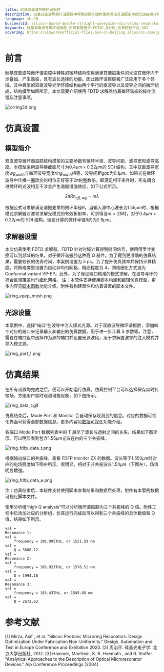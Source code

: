 ```yaml
---
title: 硅基双直波导微环谐振腔
description: 硅基双直波导微环谐振腔中特殊的微环结构使得满足其谐振条件的光波在微环内干涉叠加，产生谐振，具有波长选择的功能。因此微环谐振腔被广泛应用于多个领域。其中典型的双直波导光学环腔结构由两个平行的直波导以及波导之间的微环组成，结构模型如图所示。本文简要介绍使用FDTD求解器仿真微环谐振的操作流程及注意事项。
language: zh-CN
businessId: silicon-based-double-straight-waveguide-microring-resonator
keywords: 硅基双直波导微环谐振腔,时域有限差分(FDTD),Q分析,仿真控制平台,SOI
coverImg: https://simworksofficial-files.oss-cn-beijing.aliyuncs.com/jpg/ring_fdfp_data_e2_20240304131909A018.jpg
---
```


# 前言

硅基双直波导微环谐振腔中特殊的微环结构使得满足其谐振条件的光波在微环内干涉叠加，产生谐振，具有波长选择的功能。因此微环谐振腔被广泛应用于多个领域。其中典型的双直波导光学环腔结构由两个平行的直波导以及波导之间的微环组成，结构模型如图所示。本文简要介绍使用 FDTD 求解器仿真微环谐振的操作流程及注意事项。

![orring3d.png](https://simworksofficial-files.oss-cn-beijing.aliyuncs.com/mdfile/resources/img/orring3d.png)

# 仿真设置

## 模型简介

双直波导微环谐振腔结构模型的主要参数有微环半径、波导间距、波导宽和波导高度。本模型采用波导横截面尺寸为$0.4 \mu m×0.22 \mu m$的 SOI 结构，其中双直波导宽度$wg_{width}$与微环波导宽度$ring_{width}$相等，波导间距$gap$为$0.1 \mu m$。如果光在微环波导中传播一圈改变的相位正好等于$2 \pi$的整数倍，即满足相干条件时，所有耦合进微环的光波相互干涉会产生谐振增强效应，如下公式所示。

$$2 \pi R n_{eff,wg} = m \lambda  $$

根据公式可求解满足谐振要求的微环半径$R$。当输入源中心波长为$1.55 \mu m$时，根据模式求解器对波导求解光模式的有效折射率，可求得当$m = 25$时，对于$0.4 \mu m×0.22 \mu m$的 SOI 结构，理论计算的微环半径$R$约为$2.9 \mu m$。

## 求解器设置

本次仿真使用 FDTD 求解器。FDTD 针对时域计算得到时间信号，使用傅里叶变换可以到频域的结果。对于微环谐振腔这种高 Q 器件，为了得到更准确的仿真结果，需要较长的仿真时间，本案例设置为 5 ps。为了提升仿真效率并保持计算精度，将网格类型设置为自动非均匀网格，精细程度为 4，网格细化方式选为 Conformal variant VP-EP。此外，为了保证端口精准的模式求解，在波导与环的耦合区域覆盖均匀细化网格。
注：本软件支持使用脚本构建和编辑仿真模型，更多内容见[脚本函数](/localhost/knowledge-base/Script-Commands_script-commands-overview)功能介绍。附件有构建器件和仿真设置的脚本文件。

![ring_vpep_mesh.png](https://simworksofficial-files.oss-cn-beijing.aliyuncs.com/mdfile/resources/img/ring_vpep_mesh.png)

## 光源设置

本案例中，选择“端口”在波导中注入模式光源。对于双直波导微环谐振腔，添加四个对应的端口来记录输入和输出的仿真数据，用于进一步计算 S 参数等。注意，需要在端口组中选择作为源的端口并设置光源波段，用于求解直波导的注入模式并导入模式源。

![ring_port_1.png](https://simworksofficial-files.oss-cn-beijing.aliyuncs.com/mdfile/resources/img/ring_port_1.png)

# 仿真结果

在所有设置均完成之后，便可以开始运行仿真。仿真控制平台可以选择保存实时传输场，方便用户实时观测谐振现象，如下图所示。

![ring_data_t.gif](https://simworksofficial-files.oss-cn-beijing.aliyuncs.com/mdfile/resources/img/transient_fields_ring.gif)

仿真结束后，Mode Port 和 Monitor 会自动保存观测到的信息。对应的数据可视化界面可获得全部数据信息。更多内容见[数据可视化](/localhost/knowledge-base/User-Manual_data-visualizing)功能介绍。

各端口 Mode Port 数据列表中的 T 展示了波长与透射之间的关系，结果如下图所示。可以明显看到包含$1.55 \mu m$光波在内的三个共振峰。

![ring_fdfp_data_t.png](https://simworksofficial-files.oss-cn-beijing.aliyuncs.com/mdfile/resources/img/ring_fdfp_data_t4.png)

根据输出端口的共振峰，查看 FDFP monitor ZX 的数据。波长等于$1.550 \mu m$时对应的电场强度如下图右所示。很明显，相对于非共振波长$1.54 \mu m$（下图左），场值明显增强。

![ring_fdfp_data_e.png](https://simworksofficial-files.oss-cn-beijing.aliyuncs.com/mdfile/resources/img/ring_fdfp_data_e2.png)

注：仿真结束后，本软件支持使用脚本查看结果和数据后处理，附件有本案例数据可视化脚本文件。

使用分析组“high Q analysis”可以分析微环谐振腔内三个共振峰的 Q 值。附件工程中已添加对应的分析组，仿真运行完成后可以得到三个共振峰的具体数值和 Q 值，结果如下所示。

```msf
val =
Resonance 1:
val =
    frequency = 196.995THz, or 1521.83 nm
val =
    Q = 3608.12
val =
Resonance 2:
val =
    frequency = 189.921THz, or 1578.51 nm
val =
    Q = 1994.18
val =
Resonance 3:
val =
    frequency = 193.43THz, or 1549.88 nm
val =
    Q = 2672.63
```

# 参考文献

[1] Mirza, Asif , et al. "Silicon Photonic Microring Resonators: Design Optimization Under Fabrication Non-Uniformity." Design, Automation and Test in Europe Conference and Exhibition 2020.
[2] 周治平. 硅基光电子学. 北京大学出版社, 2012.
[3] Hammer, Manfred , K. R. Hiremath , and R. Stoffer . "Analytical Approaches to the Description of Optical Microresonator Devices." Aip Conference Proceedings (2004).
